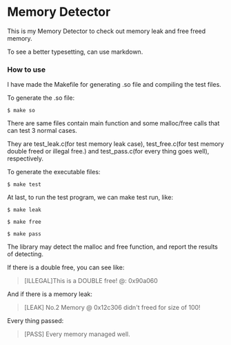 # Memory Detector

This is my Memory Detector to check out memory leak and free freed memory.

To see a better typesetting, can use markdown.


### How to use

I have made the Makefile for generating .so file and compiling the test files.

To generate the .so file:

```
$ make so
```

There are same files contain main function and some malloc/free calls that can test 3 normal cases.

They are test_leak.c(for test memory leak case), test_free.c(for test memory double freed or illegal free.) and test_pass.c(for every thing goes well), respectively.

To generate the executable files:

```
$ make test
```

At last, to run the test program, we can make test run, like:

```
$ make leak

$ make free

$ make pass
```

The library may detect the malloc and free function, and report the results of detecting.

If there is a double free, you can see like:

> [ILLEGAL]This is a DOUBLE free! @: 0x90a060

And if there is a memory leak:

> [LEAK] No.2 Memory @ 0x12c306 didn't freed for size of 100!

Every thing passed:

> [PASS] Every memory managed well.
